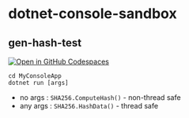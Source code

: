 # dotnet-console-sandbox

## gen-hash-test
[![Open in GitHub Codespaces](https://github.com/codespaces/badge.svg)](https://codespaces.new/nhs-tkawasaki/dotnet-console-sandbox/tree/get-hash-test)
```
cd MyConsoleApp
dotnet run [args]
```
* no args : `SHA256.ComputeHash()` - non-thread safe
* any args : `SHA256.HashData()` - thread safe
